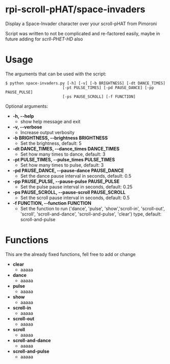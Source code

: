 rpi-scroll-pHAT/space-invaders
===============
Display a Space-Invader character over your scroll-pHAT from Pimoroni

Script was written to not be complicated and re-factored easily, maybe in future adding for *scrll-PHET-HD* also

# Usage
The arguments that can be used with the script:

```
$ python space-invaders.py [-h] [-v] [-b BRIGHTNESS] [-dt DANCE_TIMES]
                         [-pt PULSE_TIMES] [-pd PAUSE_DANCE] [-pp PAUSE_PULSE]
                         [-ps PAUSE_SCROLL] [-f FUNCTION]
```

Optional arguments:

* **-h, --help**
  * show help message and exit
* **-v, --verbose**
  * Increase output verbosity
* **-b BRIGHTNESS, --brightness BRIGHTNESS**
  * Set the brightness, default: 5
* **-dt DANCE_TIMES, --dance_times DANCE_TIMES**
  * Set how many times to dance, default: 3
* **-pt PULSE_TIMES, --pulse_times PULSE_TIMES**
  * Set how many times to pulse, default: 3
* **-pd PAUSE_DANCE, --pause-dance PAUSE_DANCE**
  * Set the dance pause interval in seconds, default: 0.5
* **-pp PAUSE_PULSE, --pause-pulse PAUSE_PULSE**
  * Set the pulse pause interval in seconds, default: 0.25
* **-ps PAUSE_SCROLL, --pause-scroll PAUSE_SCROLL**
  * Set the scroll pause interval in seconds, default: 0.5
* **-f FUNCTION, --function FUNCTION**
  * Set the function to run ('dance', 'pulse', 'show','scroll-in', 'scroll-out', 'scroll', 'scroll-and-dance', 'scroll-and-pulse', 'clear') type, default: scroll-and-pulse

# Functions
This are the already fixed functions, fell free to add or change

* **clear**
  * aaaaa
* **dance**
  * aaaaa
* **pulse**
  * aaaaa
* **show**
  * aaaaa
* **scroll-in**
  * aaaaa
* **scroll-out**
  * aaaaa
* **scroll**
  * aaaaa
* **scroll-and-dance**
  * aaaaa
* **scroll-and-pulse**
  * aaaaa

